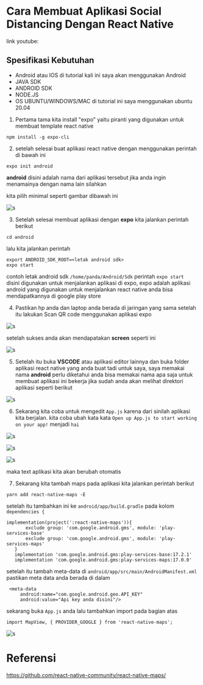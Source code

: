 # Cara Membuat Aplikasi Social Distancing Dengan React Native

link youtube: 

## Spesifikasi Kebutuhan

- Android atau IOS di tutorial kali ini saya akan menggunakan Android
- JAVA SDK
- ANDROID SDK
- NODE.JS
- OS UBUNTU/WINDOWS/MAC di tutorial ini saya menggunakan ubuntu 20.04

1. Pertama tama kita install "expo" yaitu piranti yang digunakan untuk membuat template react native

```
npm install -g expo-cli
```

2. setelah selesai buat aplikasi react native dengan menggunakan perintah di bawah ini

```
expo init android
```

**android** disini adalah nama dari aplikasi tersebut jika anda ingin menamainya dengan nama lain silahkan

kita pilih minimal seperti gambar dibawah ini

![s](https://imgur.com/download/80tO1ka)

3. Setelah selesai membuat aplikasi dengan __expo__ kita jalankan perintah berikut

```
cd android
```

lalu kita jalankan perintah

```
export ANDROID_SDK_ROOT=<letak android sdk>
expo start
```
contoh letak android sdk ```/home/panda/Android/Sdk```
perintah ```expo start``` disini digunakan untuk menjalankan aplikasi di expo, expo adalah aplikasi android yang digunakan untuk menjalankan react native anda bisa mendapatkannya di google play store

4. Pastikan hp anda dan laptop anda berada di jaringan yang sama setelah itu lakukan Scan QR code menggunakan aplikasi expo

![s](https://imgur.com/download/WwcKp4V)

setelah sukses anda akan mendapatakan __screen__ seperti ini

![s](https://imgur.com/download/UDnSfWP)

5. Setelah itu buka __VSCODE__ atau aplikasi editor lainnya dan buka folder aplikasi react native yang anda buat tadi untuk saya, saya memakai nama **android** perlu diketahui anda bisa memakai nama apa saja untuk membuat aplikasi ini bekerja jika sudah anda akan melihat direktori aplikasi seperti berikut

![s](https://imgur.com/download/XlDurB0)

6. Sekarang kita coba untuk mengedit ```App.js``` karena dari sinilah aplikasi kita berjalan.
kita coba ubah kata kata ```Open up App.js to start working on your app!``` menjadi ```hai```

![s](https://imgur.com/download/znzyLKG)

![s](https://imgur.com/download/1CKvvDb)

![s](https://imgur.com/download/OcOOhsK)

maka text aplikasi kita akan berubah otomatis

7. Sekarang kita tambah maps pada aplikasi kita jalankan perintah berikut

```
yarn add react-native-maps -E
```

setelah itu tambahkan ini ke ```android/app/build.gradle``` pada kolom ```dependencies {```

```
implementation(project(':react-native-maps')){
       exclude group: 'com.google.android.gms', module: 'play-services-base'
       exclude group: 'com.google.android.gms', module: 'play-services-maps'
   }
   implementation 'com.google.android.gms:play-services-base:17.2.1'
   implementation 'com.google.android.gms:play-services-maps:17.0.0'
```

setelah itu tambah meta-data di ```android/app/src/main/AndroidManifest.xml``` pastikan meta data anda berada di dalam <application>

```
 <meta-data
     android:name="com.google.android.geo.API_KEY"
     android:value="Api key anda disini"/>
```

sekarang buka ```App.js``` anda lalu tambahkan import pada bagian atas

```
import MapView, { PROVIDER_GOOGLE } from 'react-native-maps'; 
```

![s](https://imgur.com/download/BY0ns3x)




# Referensi

https://github.com/react-native-community/react-native-maps/








